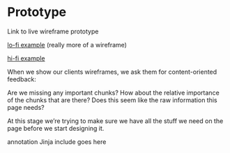 <div class="copy">

# Prototype

Link to live wireframe prototype

[lo-fi example](http://pgh-pilgrimage.herokuapp.com/wireframe) (really more of a wireframe)

[hi-fi example](http://pgh-pilgrimage.herokuapp.com/)

When we show our clients wireframes, we ask them for content-oriented feedback:

Are we missing any important chunks? How about the relative importance of the chunks that are there? Does this seem like the raw information this page needs?

At this stage we’re trying to make sure we have all the stuff we need on the page before we start designing it.


<div class="annotation--slider">
  annotation Jinja include goes here
</div>   

</div>
